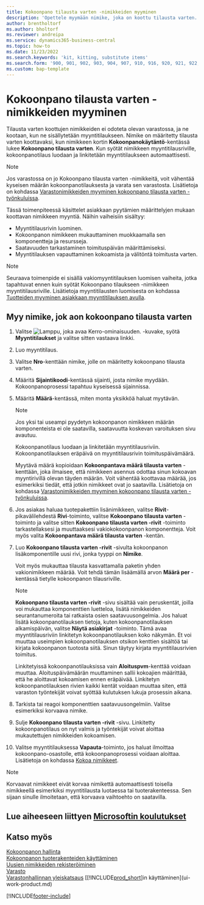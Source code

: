 ```yaml
---
title: Kokoonpano tilausta varten -nimikkeiden myyminen
description: 'Opettele myymään nimike, joka on koottu tilausta varten.'
author: brentholtorf
ms.author: bholtorf
ms.reviewer: andreipa
ms.service: dynamics365-business-central
ms.topic: how-to
ms.date: 11/23/2022
ms.search.keywords: 'kit, kitting, substitute items'
ms.search.form: '900, 901, 902, 903, 904, 907, 910, 916, 920, 921, 922, 923, 940, 941, 942, 930, 931, 932, 914, 915, 905'
ms.custom: bap-template
---
```

# <a name="sell-items-assembled-to-order"></a>Kokoonpano tilausta varten -nimikkeiden myyminen

Tilausta varten koottujen nimikkeiden ei odoteta olevan varastossa, ja ne kootaan, kun ne sisällytetään myyntitilaukseen. Nimike on määritetty tilausta varten koottavaksi, kun nimikkeen kortin **Kokoonpanokäytäntö**-kentässä lukee **Kokoonpano tilausta varten**. Kun syötät nimikkeen myyntitilausriville, kokoonpanotilaus luodaan ja linkitetään myyntitilaukseen automaattisesti.  

> [!NOTE]  
> Jos varastossa on jo Kokoonpano tilausta varten -nimikkeitä, voit vähentää kyseisen määrän kokoonpanotilauksesta ja varata sen varastosta. Lisätietoja on kohdassa [Varastonimikkeiden myyminen kokoonpano tilausta varten -työnkuluissa](assembly-how-to-sell-assemble-to-order-items-and-inventory-items-together.md).  

Tässä toimenpiteessä käsittelet asiakkaan pyytämien määrittelyjen mukaan koottavan nimikkeen myyntiä. Näihin vaiheisiin sisältyy: 

* Myyntitilausrivin luominen.
* Kokoonpanon nimikkeen mukauttaminen muokkaamalla sen komponentteja ja resursseja.
* Saatavuuden tarkastaminen toimituspäivän määrittämiseksi.
* Myyntitilauksen vapauttaminen kokoamista ja välitöntä toimitusta varten.  

> [!NOTE]  
> Seuraava toimenpide ei sisällä vakiomyyntitilauksen luomisen vaiheita, jotka tapahtuvat ennen kuin syötät Kokoonpano tilaukseen -nimikkeen myyntitilausriville. Lisätietoja myyntitilausten luomisesta on kohdassa [Tuotteiden myyminen asiakkaan myyntitilauksen avulla](sales-how-sell-products.md).  

## <a name="to-sell-an-item-that-is-assembled-to-order"></a>Myy nimike, jok aon kokoonpano tilausta varten

1. Valitse ![Lamppu, joka avaa Kerro-ominaisuuden.](media/ui-search/search_small.png "Kerro, mitä haluat tehdä") -kuvake, syötä **Myyntitilaukset** ja valitse sitten vastaava linkki.  
2. Luo myyntitilaus. 
3. Valitse **Nro**-kenttään nimike, jolle on määritetty kokoonpano tilausta varten.  
4. Määritä **Sijaintikoodi**-kentässä sijainti, josta nimike myydään. Kokoonpanoprosessi tapahtuu kyseisessä sijainnissa.  
5. Määritä **Määrä**-kentässä, miten monta yksikköä haluat myytävän.  

    > [!NOTE]  
    >  Jos yksi tai useampi pyydetyn kokoonpanon nimikkeen määrän komponenteista ei ole saatavilla, saatavuutta koskevan varoituksen sivu avautuu. <!-- Check whether the field help would be useful. For more information, see Assembly Availability.  -->

    Kokoonpanotilaus luodaan ja linkitetään myyntitilausriviin. Kokoonpanotilauksen eräpäivä on myyntitilausrivin toimituspäivämäärä.  

    Myytävä määrä kopioidaan **Kokoonpantava määrä tilausta varten** -kenttään, joka ilmaisee, että nimikkeen asennus odottaa sinun kokoavan myyntirivillä olevan täyden määrän. Voit vähentää koottavaa määrää, jos esimerkiksi tiedät, että jotkin nimikkeet ovat jo saatavilla. Lisätietoja on kohdassa [Varastonimikkeiden myyminen kokoonpano tilausta varten -työnkuluissa](assembly-how-to-sell-inventory-items-in-assemble-to-order-flows.md).  

6. Jos asiakas haluaa tuotepakettiin lisänimikkeen, valitse **Rivit**-pikavälilehdestä **Rivi**-toiminto, valitse **Kokoonpano tilausta varten** -toiminto ja valitse sitten **Kokoonpano tilausta varten -rivit** -toiminto tarkastellaksesi ja muuttaaksesi vakiokokoonpanon komponentteja. Voit myös valita **Kokoonpantava määrä tilausta varten** -kentän.  
7. Luo **Kokoonpano tilausta varten -rivit** -sivulta kokoonpanon lisäkomponentille uusi rivi, jonka tyyppi on **Nimike**.  

    Voit myös mukauttaa tilausta kasvattamalla paketin yhden vakionimikkeen määrää. Voit tehdä tämän lisäämällä arvon **Määrä per** -kentässä tietylle kokoonpanon tilausriville.  

    > [!NOTE]  
    >  **Kokoonpano tilausta varten -rivit** -sivu sisältää vain peruskentät, joilla voi mukauttaa komponenttien luetteloa, lisätä nimikkeiden seurantanumeroita tai ratkaista osien saatavuusongelmia. Jos haluat lisätä kokoonpanotilauksen tietoja, kuten kokoonpanotilauksen alkamispäivän, valitse **Näytä asiakirjat** -toiminto. Tämä avaa myyntitilausriviin linkitetyn kokoonpanotilauksen koko näkymän. Et voi muuttaa useimpien kokoonpanotilauksen otsikon kenttien sisältöä tai kirjata kokoonpanon tuotosta siitä. Sinun täytyy kirjata myyntitilausrivien toimitus.  
    >
    >  Linkitetyissä kokoonpanotilauksissa vain **Aloituspvm**-kenttää voidaan muuttaa. Aloituspäivämäärän muuttaminen sallii kokoajien määrittää, että he aloittavat kokoamisen ennen eräpäivää. Linkitetyn kokoonpanotilauksen rivien kaikki kentät voidaan muuttaa siten, että varaston työntekijät voivat syöttää kulutuksen lukuja prosessin aikana.  

8. Tarkista tai reagoi komponenttien saatavuusongelmiin. Valitse esimerkiksi korvaava nimike.  
9. Sulje **Kokoonpano tilausta varten -rivit** -sivu. Linkitetty kokoonpanotilaus on nyt valmis ja työntekijät voivat aloittaa mukautettujen nimikkeiden kokoamisen.  
10. Valitse myyntitilauksessa **Vapauta**-toiminto, jos haluat ilmoittaa kokoonpano-osastolle, että kokoonpanoprosessi voidaan aloittaa. Lisätietoja on kohdassa [Kokoa nimikkeet](assembly-how-to-assemble-items.md).  

> [!NOTE]  
> Korvaavat nimikkeet eivät korvaa nimikettä automaattisesti toisella nimikkeellä esimerkiksi myyntitilausta luotaessa tai tuoterakenteessa. Sen sijaan sinulle ilmoitetaan, että korvaava vaihtoehto on saatavilla.

## <a name="see-related-microsoft-training"></a>Lue aiheeseen liittyen [Microsoftin koulutukset](/training/modules/assemble-to-order-dynamics-365-business-central/)

## <a name="see-also"></a>Katso myös

[Kokoonpanon hallinta](assembly-assemble-items.md)  
[Kokoonpanon tuoterakenteiden käyttäminen](assembly-how-work-assembly-boms.md)  
[Uusien nimikkeiden rekisteröiminen](inventory-how-register-new-items.md)  
[Varasto](inventory-manage-inventory.md)  
[Varastonhallinnan yleiskatsaus](design-details-warehouse-management.md)
[[!INCLUDE[prod_short](includes/prod_short.md)]in käyttäminen](ui-work-product.md)  

[!INCLUDE[footer-include](includes/footer-banner.md)]
